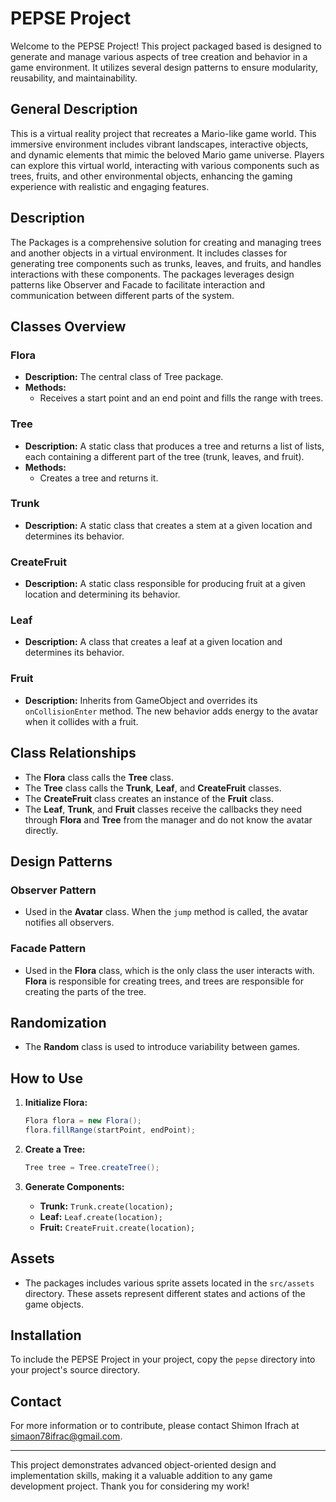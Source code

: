 
# PEPSE Project

Welcome to the PEPSE Project! This project packaged based  is designed to generate and manage various aspects of tree creation and behavior in a game environment. It utilizes several design patterns to ensure modularity, reusability, and maintainability.

## General Description

This is a virtual reality project that recreates a Mario-like game world. This immersive environment includes vibrant landscapes, interactive objects, and dynamic elements that mimic the beloved Mario game universe. Players can explore this virtual world, interacting with various components such as trees, fruits, and other environmental objects, enhancing the gaming experience with realistic and engaging features.

## Description

The Packages is a comprehensive solution for creating and managing trees and another objects in a virtual environment. It includes classes for generating tree components such as trunks, leaves, and fruits, and handles interactions with these components. The packages leverages design patterns like Observer and Facade to facilitate interaction and communication between different parts of the system.

## Classes Overview

### Flora
- **Description:** The central class of Tree package.
- **Methods:** 
  - Receives a start point and an end point and fills the range with trees.

### Tree
- **Description:** A static class that produces a tree and returns a list of lists, each containing a different part of the tree (trunk, leaves, and fruit).
- **Methods:**
  - Creates a tree and returns it.

### Trunk
- **Description:** A static class that creates a stem at a given location and determines its behavior.

### CreateFruit
- **Description:** A static class responsible for producing fruit at a given location and determining its behavior.

### Leaf
- **Description:** A class that creates a leaf at a given location and determines its behavior.

### Fruit
- **Description:** Inherits from GameObject and overrides its `onCollisionEnter` method. The new behavior adds energy to the avatar when it collides with a fruit.

## Class Relationships

- The **Flora** class calls the **Tree** class.
- The **Tree** class calls the **Trunk**, **Leaf**, and **CreateFruit** classes.
- The **CreateFruit** class creates an instance of the **Fruit** class.
- The **Leaf**, **Trunk**, and **Fruit** classes receive the callbacks they need through **Flora** and **Tree** from the manager and do not know the avatar directly.

## Design Patterns

### Observer Pattern
- Used in the **Avatar** class. When the `jump` method is called, the avatar notifies all observers.

### Facade Pattern
- Used in the **Flora** class, which is the only class the user interacts with. **Flora** is responsible for creating trees, and trees are responsible for creating the parts of the tree.

## Randomization

- The **Random** class is used to introduce variability between games.

## How to Use

1. **Initialize Flora:**
   ```java
   Flora flora = new Flora();
   flora.fillRange(startPoint, endPoint);
   ```

2. **Create a Tree:**
   ```java
   Tree tree = Tree.createTree();
   ```

3. **Generate Components:**
   - **Trunk:** `Trunk.create(location);`
   - **Leaf:** `Leaf.create(location);`
   - **Fruit:** `CreateFruit.create(location);`

## Assets

- The packages includes various sprite assets located in the `src/assets` directory. These assets represent different states and actions of the game objects.

## Installation

To include the PEPSE Project in your project, copy the `pepse` directory into your project's source directory.

## Contact

For more information or to contribute, please contact Shimon Ifrach at simaon78ifrac@gmail.com.

---

This project demonstrates advanced object-oriented design and implementation skills, making it a valuable addition to any game development project. Thank you for considering my work!
